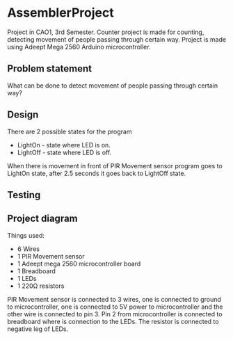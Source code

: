 # AssemblerProject
Project in CAO1, 3rd Semester. Counter project is made for counting, detecting movement of people passing through certain way.
Project is made using Adeept Mega 2560 Arduino microcontroller.
## Problem statement
What can be done to detect movement of people passing through certain way?
## Design

  
There are 2 possible states for the program  
* LightOn - state where LED is on.
* LightOff - state where LED is off.

[//]: # (Description of state)
When there is movement in front of PIR Movement sensor program goes to LightOn state, after 2.5 seconds it goes back to LightOff state.
## Testing


## Project diagram  

Things used:
* 6 Wires
* 1 PIR Movement sensor
* 1 Adeept mega 2560 microcontroller board
* 1 Breadboard
* 1 LEDs
* 1 220Ω resistors


[//]: # (Description of connections)
PIR Movement sensor is connected to 3 wires, one is connected to ground to microcontroller, one is connected to 5V power to microcontroller and the other wire is connected to pin 3. Pin 2 from microcontroller is connected to breadboard where is connection to the LEDs. The resistor is connected to negative leg of LEDs.


